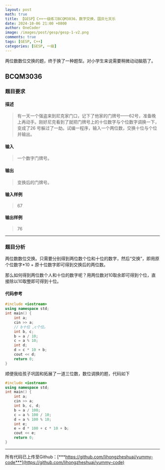 ```yaml
---
layout: post
math: true
title: 【GESP】C++一级练习BCQM3036，数字交换，国庆七天乐
date: 2024-10-06 21:00 +0800
author: OneCoder
image: /images/post/gesp/gesp-1-v2.png
comments: true
tags: [GESP, C++]
categories: [GESP, 一级]
---
```

两位数数位交换的题，终于换了一种题型。对小学生来说需要稍微动动脑筋了。

<!--more-->

## BCQM3036

### 题目要求

#### 描述

>有一天一个强盗来到尼克家门口，记下了他家的门牌号——62号，准备晚上再动手。刚好尼克看到了就把门牌号上的十位数字与个位数字调换一下，变成了26
号躲过了一劫。试编一程序，输入一个两位数，交换十位与个位并输出。

#### 输入

>一个数字门牌号。

#### 输出

>变换后的门牌号。

#### 输入样例

>67

#### 输出样例

>76

---

### 题目分析

两位数数位交换。只需要分别得到两位数个位和十位的数字，然后“交换”，即用原个位数字*10 + 原十位数字即可得到交换后的两位数。

那么如何得到两位数个人和十位的数字呢？用两位数对10取余即可得到个位，直接除以10取整即可得到十位。

#### 代码参考

```cpp
#include <iostream>
using namespace std;
int main() {
    int a;
    cin >> a;
    // b十位 ,c个位。
    int b, c;
    b = a / 10;
    c = a % 10;
    int d;
    d = c * 10 + b;
    cout << d;
    return 0;
}
```

顺便我给孩子巩固和拓展了一道三位数，数位调换的题，代码如下

```cpp
#include <iostream>
using namespace std;
int main() {
    int a;
    cin >> a;
    int b, c, d;
    b = a / 100;
    c = a % 100 / 10;
    d = a % 100 % 10;
    int e;
    e = d * 100 + c * 10 + b;
    cout << e;
    return 0;
}
```

---

所有代码已上传至Github：[***https://github.com/lihongzheshuai/yummy-code***](https://github.com/lihongzheshuai/yummy-code)
